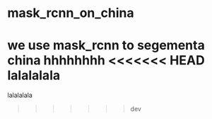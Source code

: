 # mask_rcnn_on_china
we use mask_rcnn to segementa china
hhhhhhhh
<<<<<<< HEAD
lalalalala
=======
lalalalala
>>>>>>> dev
